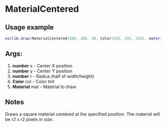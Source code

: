 # MaterialCentered

## Usage example
```lua
esclib.draw:MaterialCentered(100, 100, 50, Color(255, 255, 255), material)
```

## Args:
1. **number** x - Center X position
2. **number** y - Center Y position
3. **number** r - Radius (half of width/height)
4. **Color** col - Color tint
5. **Material** mat - Material to draw

## Notes
Draws a square material centered at the specified position. The material will be r*2 x r*2 pixels in size.

